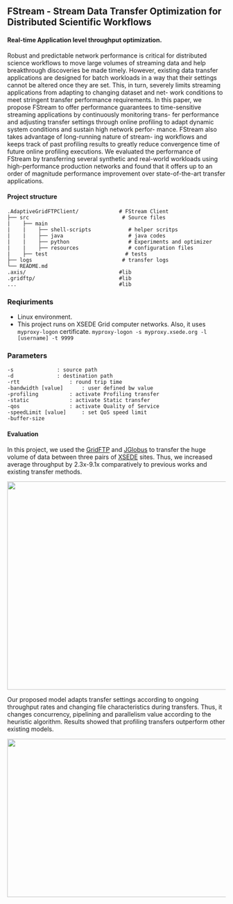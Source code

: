 ## FStream - Stream Data Transfer Optimization for Distributed Scientific Workflows

#### Real-time Application level throughput optimization. 

Robust and predictable network performance is critical for
distributed science workflows to move large volumes of streaming data
and help breakthrough discoveries be made timely. However, existing
data transfer applications are designed for batch workloads in a way that
their settings cannot be altered once they are set. This, in turn, severely
limits streaming applications from adapting to changing dataset and net-
work conditions to meet stringent transfer performance requirements.
In this paper, we propose FStream to offer performance guarantees to
time-sensitive streaming applications by continuously monitoring trans-
fer performance and adjusting transfer settings through online profiling
to adapt dynamic system conditions and sustain high network perfor-
mance. FStream also takes advantage of long-running nature of stream-
ing workflows and keeps track of past profiling results to greatly reduce
convergence time of future online profiling executions. We evaluated the
performance of FStream by transferring several synthetic and real-world
workloads using high-performance production networks and found that
it offers up to an order of magnitude performance improvement over
state-of-the-art transfer applications.

#### Project structure
```
.AdaptiveGridFTPClient/             # FStream Client
├── src                              # Source files 
|    ├── main                
|    |    ├── shell-scripts            # helper scritps
|    |    ├── java                     # java codes
|    |    ├── python                   # Experiments and optimizer
|    |    ├── resources                # configuration files
|    ├── test                         # tests
├── logs                             # transfer logs
└── README.md
.axis/                              #lib
.gridftp/                           #lib
...                                 #lib
```
### Reqiuriments
- Linux environment. 
- This project runs on XSEDE Grid computer networks. Also, it uses `myproxy-logon` certificate.
 ```myproxy-logon -s myproxy.xsede.org -l [username] -t 9999```

### Parameters
```
-s				: source path
-d				: destination path
-rtt				: round trip time 
-bandwidth [value]		: user defined bw value
-profiling			: activate Profiling transfer
-static				: activate Static transfer
-qos				: activate Quality of Service
-speedLimit [value]		: set QoS speed limit
-buffer-size
```

#### Evaluation
In this project, we used the [GridFTP](https://en.wikipedia.org/wiki/GridFTP) and [JGlobus](https://github.com/jglobus/JGlobus/) to transfer the huge volume of data between three pairs of [XSEDE](https://www.xsede.org/) sites. Thus, we increased average throughput by 2.3x-9.1x comparatively to previous works and existing transfer methods.  

<!---
| Stampede2 - Comet Transfer Results | OSG - Stampede2 Transfer Results | Bridges - Comet Transfer Results | 
| ----------- | ----------- | ----------- |
| ![Stampede2 - Comet Transfer Results](imgs/st2_comet_results.png) | ![OSG - Stampede2 Transfer Results](imgs/osg_to_st2_results.png)| ![Bridges - Comet Transfer Results](imgs/bridges_comet_results.png) |
--->

<p align="center">
  <img width="640" height="480" src="https://raw.githubusercontent.com/dauut/FStream/master/imgs/st2_comet_results.png">
</p>

Our proposed model adapts transfer settings according to ongoing throughput rates and changing file characteristics during transfers. Thus, it changes concurrency, pipelining and parallelism value according to the heuristic algorithm. Results showed that profiling transfers outperform other existing models. 

<p align="center">
  <img width="720" height="365" src="https://github.com/dauut/FStream/blob/master/imgs/inst-throughput.png?raw=true">
</p>
